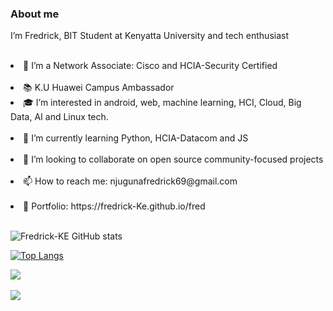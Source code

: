 ### About me
<p>I’m Fredrick, BIT Student at Kenyatta University and tech enthusiast</p><br>
<li>🔭 I’m a Network Associate: Cisco and HCIA-Security Certified</li><br> 
<li>📚 K.U Huawei  Campus Ambassador<br>
<li>🎓 I’m interested in android, web, machine learning, HCI, Cloud, Big Data, AI and Linux tech.</li><br> 
<li>🌱 I’m currently learning Python, HCIA-Datacom and JS</li><br> 
<li>💼 I’m looking to collaborate on open source community-focused projects</li><br> 
<li>📫 How to reach me: njugunafredrick69@gmail.com</li><br> 
<li>👀 Portfolio: https://fredrick-Ke.github.io/fred</li><br>




![Fredrick-KE GitHub stats](https://github-readme-stats.vercel.app/api?username=Fredrick-KE&theme=maroongold&show_icons=true)

[![Top Langs](https://github-readme-stats.vercel.app/api/top-langs/?username=Fredrick-KE&theme=omni&layout=compact)](https://github.com/Fredrick-KE/github-readme-stats)

<a href="https://github.com/anuraghazra/github-readme-stats">
  <img align="center" src="https://github-readme-stats.vercel.app/api/pin/?username=anuraghazra&theme=gruvbox_light&repo=github-readme-stats" />
</a><br>
<a href="https://github.com/anuraghazra/Convoychat"><br>
  <img align="center" src="https://github-readme-stats.vercel.app/api/pin/?username=anuraghazra&theme=highcontrast&repo=Convoychat" />
</a><br><br>


